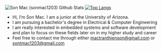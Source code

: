 ![Son Mac (sonmac1203) Github Stats](https://github-readme-stats.vercel.app/api?username=sonmac1203&show_icons=true&count_private=true&theme=tokyonight&hide_rank=false)
[![Top Langs](https://github-readme-stats.vercel.app/api/top-langs/?username=sonmac1203&layout=compact)](https://github.com/sonmac1203/github-readme-stats)
- Hi, I’m Son Mac. I am a junior at the University of Arizona.
- I am pursuing a bachelor's degree in Electrical & Computer Engineering
- I am really interested in embedded systems and software development and plan to focus on these fields later on in my higher study and career
- Feel free to contact me through either mactranthienson@gmail.com or sontmac1203@gmail.com

<!---
sonmac1203/sonmac1203 is a ✨ special ✨ repository because its `README.md` (this file) appears on your GitHub profile.
You can click the Preview link to take a look at your changes.
--->
